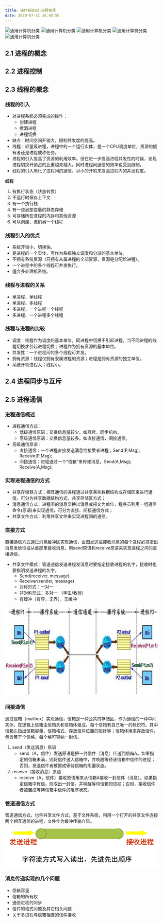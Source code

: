 ```yaml
---
title: 操作系统02-进程管理
date: 2020-07-21 16:40:59
---
```


![通用计算机分类](./操作系统02-进程管理/通用计算机分类.png)
![通用计算机分类](./操作系统02-进程管理/通用计算机分类.png)
![通用计算机分类](./操作系统02-进程管理/通用计算机分类.png)
![通用计算机分类](./操作系统02-进程管理/通用计算机分类.png)
![通用计算机分类](./操作系统02-进程管理/通用计算机分类.png)

## 2.1 进程的概念

## 2.2 进程控制

## 2.3 线程的概念

### 线程的引入

- 对进程系统必须完成的操作：
  - 创建进程
  - 撤消进程
  - 进程切换
- 缺点：时间空间开销大，限制并发度的提高。
- 线程：轻量级进程，进程中的一个运行实体，是一个CPU调度单位，资源的拥有者还是进程或称任务。
- 进程的引入提高了资源的利用效率。但在进一步提高进程并发性的时候，发现进程切换开销占的比重越来越大，同时进程间通信的效率也受到限制。
- 线程的引入简化了进程间的通信，以小的开销来提高进程内的并发程度。

**线程**

1. 有执行状态（状态转换）
2. 不运行时保存上下文
3. 有一个执行栈
4. 有一些局部变量的静态存储
5. 可存储所在进程的内存和其他资源
6. 可以创建、撤销另一个线程

### 线程引入的优点

- 系统开销小、切换快。
- 是进程的一个实体，可作为系统独立调度和分派的基本单位。 
- 不拥有系统资源（只拥有从属进程的全部资源，资源是分配给进程）。 
- 一个进程中的多个线程可并发执行。
- 适合多处理机系统。

### 线程与进程的关系

- 单进程、单线程
- 单进程、多线程
- 多进程、一个进程一个线程
- 多进程、一个进程多个线程

### 线程与进程的比较

- 调度：线程作为调度的基本单位，同进程中切换不引起进程，当不同进程的线程切换才引起进程切换；进程作为拥有资源的基本单位。
- 并发性：一个进程间的多个线程可并发。
- 拥有资源：线程仅拥有隶属进程的资源；进程是拥有资源的独立单位。
- 系统开销进程大；线程小。

## 2.4 进程同步与互斥

## 2.5 进程通信

### 进程通信概述

- 进程通信方式：
  - 低级通信原语：交换信息量较少。如互斥，同步机构。
  - 高级通信原语：交换信息量较多。如直接通信，间接通信。
- 高级通信原语：
  - 直接通信：一个进程直接发送消息给接受者进程；Send(P,Msg); Receive(P,Msg);
  - 间接通信：进程通过一个“信箱”来传递消息。Send(A,Msg); Receive(A,Msg);

### 实现进程通信的方式

- 共享存储器方式：相互通信的进程通过共享某些数据结构或存储区来进行通信，可分为共享数据结构方式、共享存储区方式；
- 消息通信方式：进程间的消息交换以消息或报文为单位，程序员利用一组通信命令(原语)来实现通信，可分为直接、间接通信方式；
- 共享文件方式：利用共享文件来实现进程间的通信。 

### 直接方式

直接通信方式通过消息缓冲区实现通信，企图发送或接收消息的每个进程必须指出消息发给谁或从谁那里接收消息，用send原语和receive原语来实现进程之间的直接通信。 

- 共享文件模式：管道通信发送进程发消息时要指定接收进程的名字，接收时也要指明发送进程的名字。
  - Send(receiver, message) 
  - Receiver(sender, message)
  - 对称形式：一对一
  - 非对称形式：多对一 （学生/教师）
  - 有缓冲（有界，无界），无缓冲

![直接通信方式模型](./操作系统02-进程管理/直接通信方式模型.png)

### 间接通信

通过信箱（mailbox）实现通信，信箱是一种公共的存储区，作为通信的一种中间实体。在逻辑上信箱由信箱头和信箱体组成，每个信箱有自己唯一的标识符。其中信箱头指出信箱容量、信箱格式、存放信件位置的指针等；信箱体用来存放信件，包含若干个信格，每个格可容纳一封信。

1. send（发送消息）原语
   - send（A，信件）发送原语是把一封信件（消息）传送到信箱A。如果指定的信箱未满，则将信件送入信箱中，并唤醒等待该信箱中信件的进程；否则，发送信件者被置成等待信箱的阻塞状态。
2. receive（接收消息）原语
   - receive（A，信件）接收原语用来从信箱A接收一封信件（消息）。如果指定信箱中有信，则取出一封信，并唤醒等待信箱的进程；否则，接收信件者被置成等待信箱中信件的阻塞状态。

### 管道通信方式

管道通信方式，也称共享文件方式，基于文件系统，利用一个打开的共享文件连接两个相互通信的进程，文件作为缓冲传输介质。

![管道通信方式](./操作系统02-进程管理/管道通信方式.png)

### 消息传递实现的几个问题

- 信箱容量
- 信箱的所有权
- 通信进程的同步
- 信件的格式问题及其它相关问题
- 关于多进程与信箱相连的信件接收